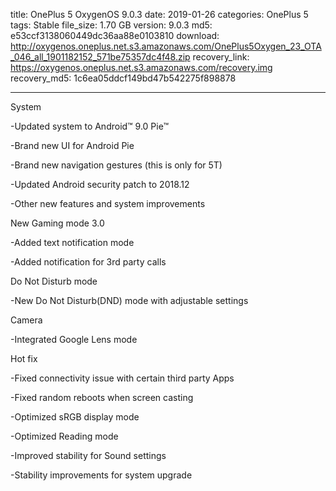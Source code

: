 title: OnePlus 5 OxygenOS 9.0.3
date: 2019-01-26
categories: OnePlus 5
tags: Stable
file_size: 1.70 GB
version: 9.0.3
md5: e53ccf3138060449dc36aa88e0103810
download: http://oxygenos.oneplus.net.s3.amazonaws.com/OnePlus5Oxygen_23_OTA_046_all_1901182152_571be75357dc4f48.zip
recovery_link: https://oxygenos.oneplus.net.s3.amazonaws.com/recovery.img
recovery_md5: 1c6ea05ddcf149bd47b542275f898878

---
System

-Updated system to Android™ 9.0 Pie™

-Brand new UI for Android Pie

-Brand new navigation gestures (this is only for 5T)

-Updated Android security patch to 2018.12

-Other new features and system improvements



New Gaming mode 3.0

-Added text notification mode

-Added notification for 3rd party calls



Do Not Disturb mode

-New Do Not Disturb(DND) mode with adjustable settings



Camera

-Integrated Google Lens mode



Hot fix

-Fixed connectivity issue with certain third party Apps

-Fixed random reboots when screen casting

-Optimized sRGB display mode

-Optimized Reading mode

-Improved stability for Sound settings

-Stability improvements for system upgrade
